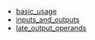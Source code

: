 - [basic_usage](basic_usage/README.md)
- [inputs_and_outputs](inputs_and_outputs/README.md)
- [late_output_operands](late_output_operands/README.md)
